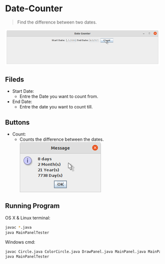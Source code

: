 # Date-Counter

> Find the difference between two dates.

![](image1.png)
## Fileds
* Start Date:
  * Entre the Date you want to count from.
* End Date:
  * Entre the date you want to count till.

## Buttons
* Count:
  * Counts the difference between the dates. 
![](image2.png)


## Running Program

OS X & Linux terminal:

```sh
javac *.java
java MainPanelTester
```

Windows cmd:

```sh
javac Circle.java ColorCircle.java DrawPanel.java MainPanel.java MainPanelTester.java
java MainPanelTester
```
